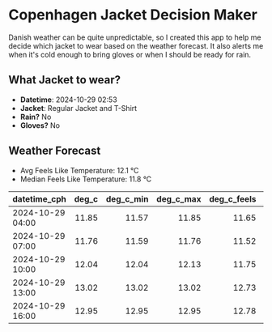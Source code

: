 
# Copenhagen Jacket Decision Maker

Danish weather can be quite unpredictable, so I created this app to help me decide which jacket to wear based on the weather forecast. 
It also alerts me when it's cold enough to bring gloves or when I should be ready for rain.

## What Jacket to wear?

- **Datetime**: 2024-10-29 02:53
- **Jacket**: Regular Jacket and T-Shirt
- **Rain?** No
- **Gloves?** No

## Weather Forecast
- Avg Feels Like Temperature: 12.1 °C
- Median Feels Like Temperature: 11.8 °C

| datetime_cph     |   deg_c |   deg_c_min |   deg_c_max |   deg_c_feels | weather   | wind   | rain   |
|:-----------------|--------:|------------:|------------:|--------------:|:----------|:-------|:-------|
| 2024-10-29 04:00 |   11.85 |       11.57 |       11.85 |         11.65 | Clouds    | Low    | None   |
| 2024-10-29 07:00 |   11.76 |       11.59 |       11.76 |         11.52 | Clouds    | Low    | None   |
| 2024-10-29 10:00 |   12.04 |       12.04 |       12.13 |         11.75 | Clouds    | Low    | None   |
| 2024-10-29 13:00 |   13.02 |       13.02 |       13.02 |         12.73 | Clouds    | Low    | None   |
| 2024-10-29 16:00 |   12.95 |       12.95 |       12.95 |         12.78 | Clouds    | Low    | None   |
        